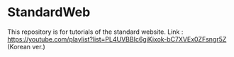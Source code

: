 # StandardWeb
This repository is for tutorials of the standard website.
Link : https://youtube.com/playlist?list=PL4UVBBIc6giKixok-bC7XVEx0ZFsngr5Z (Korean ver.)
